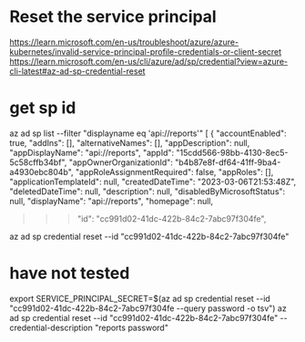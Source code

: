 # Reset the service principal
https://learn.microsoft.com/en-us/troubleshoot/azure/azure-kubernetes/invalid-service-principal-profile-credentials-or-client-secret
https://learn.microsoft.com/en-us/cli/azure/ad/sp/credential?view=azure-cli-latest#az-ad-sp-credential-reset

# get sp id
az ad sp list --filter "displayname eq 'api://reports'" 
[
  {
    "accountEnabled": true,
    "addIns": [],
    "alternativeNames": [],
    "appDescription": null,
    "appDisplayName": "api://reports",
    "appId": "15cdd566-98bb-4130-8ec5-5c58cffb34bf",
    "appOwnerOrganizationId": "b4b87e8f-df64-41ff-9ba4-a4930ebc804b",
    "appRoleAssignmentRequired": false,
    "appRoles": [],
    "applicationTemplateId": null,
    "createdDateTime": "2023-03-06T21:53:48Z",
    "deletedDateTime": null,
    "description": null,
    "disabledByMicrosoftStatus": null,
    "displayName": "api://reports",
    "homepage": null,
>>> "id": "cc991d02-41dc-422b-84c2-7abc97f304fe",
 

az ad sp credential reset --id "cc991d02-41dc-422b-84c2-7abc97f304fe"
# have not tested
export SERVICE_PRINCIPAL_SECRET=$(az ad sp credential reset --id "cc991d02-41dc-422b-84c2-7abc97f304fe --query password -o tsv")
az ad sp credential reset --id "cc991d02-41dc-422b-84c2-7abc97f304fe" --credential-description "reports password" 
